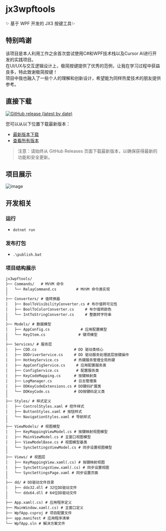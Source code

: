 # jx3wpftools
✨ 基于 WPF 开发的 JX3 按键工具✨  

## 特别鸣谢
 该项目是本人利用工作之余首次尝试使用C#和WPF技术栈以及Cursor AI进行开发的实践项目。  
 在UI/UX与交互逻辑设计上，极简按键提供了优秀的范例，让我在学习过程中获益良多，特此致谢极简按键！  
 项目中我也融入了一些个人的理解和创新设计，希望能为同样热爱技术的朋友提供参考。  
 
## 直接下载

[![GitHub release (latest by date)](https://img.shields.io/github/v/release/Cassianvale/jx3wpftools)](https://github.com/Cassianvale/jx3wpftools/releases/latest)

您可以从以下位置下载最新版本：

- [最新版本下载](https://github.com/Cassianvale/jx3wpftools/releases/latest)
- [查看所有版本](https://github.com/Cassianvale/jx3wpftools/releases)

> 注意：请始终从 GitHub Releases 页面下载最新版本，以确保获得最新的功能和安全更新。

## 项目展示  
![image](https://github.com/Cassianvale/jx3wpftools/raw/main/Resource/img/home.png)  

## 开发相关

### 运行

- `dotnet run`  

### 发布打包

- `.\publish.bat`  

### 项目结构展示
```
jx3wpftools/  
├── Commands/   # MVVM 命令  
│   └── RelayCommand.cs         # MVVM 命令类实现  
│  
├── Converters/ # 值转换器  
│   ├── BoolToVisibilityConverter.cs # 布尔值转可见性  
│   ├── BoolToColorConverter.cs     # 布尔值转颜色  
│   └── IntToStringConverter.cs     # 整数转字符串  
│  
├── Models/ # 数据模型  
│   ├── AppConfig.cs              # 应用配置模型  
│   └── KeyItem.cs               # 键项模型  
│
├── Services/ # 服务层  
│   ├── CDD.cs                 # DD 驱动类核心  
│   ├── DDDriverService.cs     # DD 驱动服务处理底层按键操作  
│   ├── HotkeyService.cs       # 热键服务管理全局热键  
│   ├── AppConfigService.cs     # 应用配置服务类  
│   ├── ConfigService.cs        # 配置服务类  
│   ├── KeyCodeMapping.cs      # 按键映射类  
│   ├── LogManager.cs          # 日志管理类  
│   ├── DDKeyCodeExtensions.cs # DD键码扩展类  
│   └── DDKeyCode.cs           # DD按键码定义类  
│  
├── Styles/ # 样式定义  
│   ├── ControlStyles.xaml # 控件样式  
│   ├── ButtonStyles.xaml # 按钮样式  
│   └── NavigationStyles.xaml # 导航样式  
│  
├── ViewModels/ # 视图模型  
│   ├── KeyMappingViewModel.cs # 按键映射视图模型  
│   ├── MainViewModel.cs # 主窗口视图模型  
│   ├── ViewModelBase.cs # 视图模型基类  
│   └── SyncSettingsViewModel.cs # 同步设置视图模型  
│  
├── Views/ # 视图层  
│   ├── KeyMappingView.xaml(.cs) # 按键映射视图  
│   ├── SyncSettingsView.xaml(.cs) # 同步设置视图  
│   └── SyncSettingsPage.xaml # 同步设置页面  
│  
├── dd/ # DD驱动文件目录  
│   ├── ddx32.dll # 32位DD驱动文件  
│   └── ddx64.dll # 64位DD驱动文件  
│  
├── App.xaml(.cs) # 应用程序定义  
├── MainWindow.xaml(.cs) # 主窗口定义  
├── WpfApp.csproj # 项目配置文件  
├── app.manifest # 应用程序清单  
└── WpfApp.sln # 解决方案文件  
```